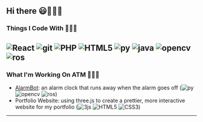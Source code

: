 ## Hi there :smiley::wave::wave::wave:

### Things I Code With :cherry_blossom::cherry_blossom::cherry_blossom:  
<img alt="React" src="https://img.shields.io/badge/-React-45b8d8?style=flat-square&logo=react&logoColor=white"/> <img alt="git" src="https://img.shields.io/badge/-Git-F05032?style=flat-square&logo=git&logoColor=white"/> <img alt="PHP" src="https://img.shields.io/badge/-PHP-8f6ab0?style=flat-square&logo=php&logoColor=white"/> <img alt="HTML5" src = "https://img.shields.io/badge/-HTML5-d43939?style=flat-square&logo=HTML5&logoColor=white" /> <img alt="py" src = "https://img.shields.io/badge/-Python-3A76A6?style=flat-square&logo=python&logoColor=white" /> <img alt="java" src = "https://img.shields.io/badge/-Java-FF9725?style=flat-square&logo=oracle&logoColor=white" /> <img alt="opencv" src = "https://img.shields.io/badge/-OpenCV-54a62e?style=flat-square&logo=opencv&logoColor=white" /> <img alt="ros" src = "https://img.shields.io/badge/-ROS-212E4A?style=flat-square&logo=ros&logoColor=white" />
---
### What I'm Working On ATM :hatching_chick::hatching_chick::hatching_chick:  
+ [AlarmBot](https://github.com/srukelman/alarmbot): an alarm clock that runs away when the alarm goes off (<img alt="py" src = "https://img.shields.io/badge/-Python-3A76A6?style=flat-square&logo=python&logoColor=white" /> <img alt="opencv" src = "https://img.shields.io/badge/-OpenCV-54a62e?style=flat-square&logo=opencv&logoColor=white" /> <img alt="ros" src = "https://img.shields.io/badge/-ROS-212E4A?style=flat-square&logo=ros&logoColor=white" />)
+ Portfolio Website: using three.js to create a prettier, more interactive website for my portfolio (<img alt="3js" src = "https://img.shields.io/badge/-Three.js-000000?style=flat-square&logo=javascript&logoColor=white" />  <img alt="HTML5" src = "https://img.shields.io/badge/-HTML5-d43939?style=flat-square&logo=HTML5&logoColor=white" /> <img alt="CSS3" src = "https://img.shields.io/badge/-CSS3-3461eb?style=flat-square&logo=css3&logoColor=white" />)
---

<!--
**srukelman/srukelman** is a ✨ _special_ ✨ repository because its `README.md` (this file) appears on your GitHub profile.

Here are some ideas to get you started:

- 🔭 I’m currently working on ...
- 🌱 I’m currently learning ...
- 👯 I’m looking to collaborate on ...
- 🤔 I’m looking for help with ...
- 💬 Ask me about ...
- 📫 How to reach me: ...
- 😄 Pronouns: ...
- ⚡ Fun fact: ...
-->
